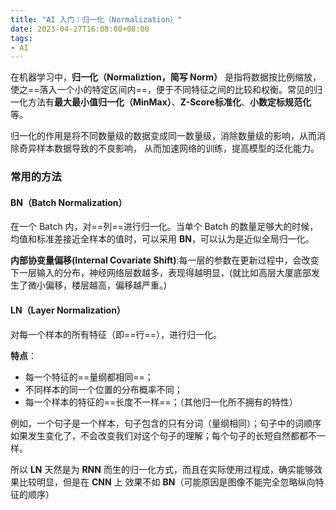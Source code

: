 ```yaml
---
title: "AI 入门：归一化（Normalization）"
date: 2023-04-27T16:08:00+08:00
tags:
- AI
---
```


在机器学习中，**归一化（Normaliztion，简写 Norm）** 是指将数据按比例缩放，使之==落入一个小的特定区间内==，便于不同特征之间的比较和权衡。常见的归一化方法有**最大最小值归一化（MinMax）**、**Z-Score标准化**、**小数定标规范化**等。

归一化的作用是将不同数量级的数据变成同一数量级，消除数量级的影响，从而消除奇异样本数据导致的不良影响， 从而加速网络的训练，提高模型的泛化能力。

### 常用的方法

#### BN（Batch Normalization）

在一个 Batch 内，对==列==进行归一化。当单个 Batch 的数量足够大的时候，均值和标准差接近全样本的值时，可以采用 **BN**，可以认为是近似全局归一化。


**内部协变量偏移(Internal Covariate Shift)**:每一层的参数在更新过程中，会改变下一层输入的分布，神经网络层数越多，表现得越明显，(就比如高层大厦底部发生了微小偏移，楼层越高，偏移越严重。)

#### LN（Layer Normalization）

对每一个样本的所有特征（即==行==），进行归一化。

**特点**：

- 每一个特征的==量纲都相同==；
- 不同样本的同一个位置的分布概率不同；
- 每一个样本的特征的==长度不一样==；（其他归一化所不拥有的特性）

例如，一个句子是一个样本，句子包含的只有分词（量纲相同）；句子中的词顺序如果发生变化了，不会改变我们对这个句子的理解；每个句子的长短自然都都不一样。

所以 **LN** 天然是为 **RNN** 而生的归一化方式，而且在实际使用过程成，确实能够效果比较明显，但是在 **CNN** 上 效果不如 **BN**（可能原因是图像不能完全忽略纵向特征的顺序）